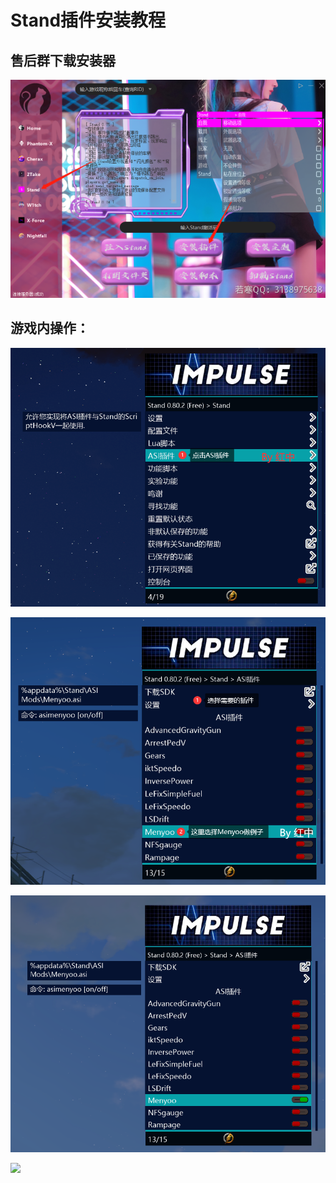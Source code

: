 # Stand插件安装教程

## **售后群下载安装器**

![](<../../.gitbook/assets/image (22) (1) (1) (1).png>)

## **游戏内操作：**

![](<../../.gitbook/assets/image (18) (1) (1) (1).png>)

![](<../../.gitbook/assets/image (52) (1) (1) (1) (1) (1).png>)

![F8呼出Menyoo](<../../.gitbook/assets/image (24) (1) (1).png>)

![](../../.gitbook/assets/733719ce7a23c9db99adb77dfc8afdf0\_spaces/7YXEHggLzaiKwZjRSOD4/uploads/24dlS8uclHJ4WM2F0T67/5\_alt=media\&token=c31b96d3-0f27-4386-87d8-37ba266bc445.png)
